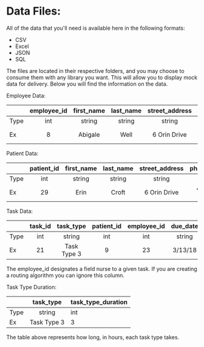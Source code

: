 # Data Files:

All of the data that you'll need is available here in the following formats:

- CSV
- Excel
- JSON
- SQL

The files are located in their respective folders, and you may choose to consume them with any library you want. This will allow you to display mock data for delivery. Below you will find the information on the data.

Employee Data:

|      | employee_id | first_name | last_name | street_address | phone_number |
| ---- | :---------: | :--------: | :-------: | :------------: | :----------: |
| Type |     int     |   string   |  string   |     string     |    string    |
| Ex   |      8      |  Abigale   |   Well    |  6 Orin Drive  | 411-740-9062 |

Patient Data:

|      | patient_id | first_name | last_name | street_address | phone_number | therapy_category | drug_name |
| ---- | :--------: | :--------: | :-------: | :------------: | :----------: | ---------------- | --------- |
| Type |    int     |   string   |  string   |     string     |    string    | string           | string    |
| Ex   |     29     |    Erin    |   Croft   |  6 Orin Drive  | 411-740-9062 | Therapy 3        | Cefprozil |

Task Data:

|      | task_id |  task_type  | patient_id | employee_id | due_date | prioirty_level |
| ---- | :-----: | :---------: | :--------: | :---------: | :------: | -------------- |
| Type |   int   |   string    |    int     |     int     |  string  | string         |
| Ex   |   21    | Task Type 3 |     9      |     23      | 3/13/18  | High           |

The employee_id designates a field nurse to a given task. If you are creating a routing algorithm you can ignore this column.

Task Type Duration:

|      | task_type | task_type_duration |
| ---- | :-----: | -------------- |
| Type |   string   |  int         |
| Ex   |   Task Type 3    | 3 |


The table above represents how long, in hours, each task type takes.
